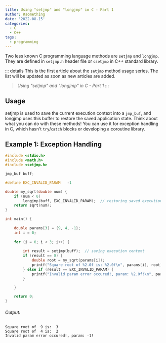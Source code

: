 ```yaml
---
title: Using "setjmp" and "longjmp" in C - Part 1
author: Rsomething
date: '2022-08-15'
categories:
  - C
  - C++
tags:
  - programming
---
```


Two less known C programming language methods are `setjmp` and `longjmp`. They are defined in `setjmp.h` header file or `csetjmp` in C++ standard library.

<!-- more -->

::: details
This is the first article about the `setjmp` method usage series. The list will be updated as soon as new articles are added.

> *Using "setjmp" and "longjmp" in C - Part 1*
:::

## Usage

setjmp is used to save the current execution context into a `jmp_buf`, and longjmp uses this buffer to restore the saved application state.
Think about what you can do with these methods! You can use it for exception handling in C, which hasn't `try`/`catch` blocks or developing a coroutine library.

## Example 1: Exception Handling
``` c
#include <stdio.h>
#include <math.h>
#include <setjmp.h>

jmp_buf buff;

#define EXC_INVALID_PARAM   -1

double my_sqrt(double num) {
    if (num < 0)
        longjmp(buff, EXC_INVALID_PARAM);  // restoring saved execution context
    return sqrt(num);
}

int main() {
    
    double params[3] = {9, 4, -1};
    int i = 0;
    
    for (i = 0; i < 3; i++) {
        
        int result = setjmp(buff);  // saving execution context
        if (result == 0) {
            double root = my_sqrt(params[i]);
            printf("Square root of %2.0f is: %2.0f\n", params[i], root);
        } else if (result == EXC_INVALID_PARAM) {
            printf("Invalid param error occured!, param: %2.0f!\n", params[i]);
        }

    }

    return 0;
}
```
###### Output:
```
Square root of  9 is:  3
Square root of  4 is:  2
Invalid param error occured!, param: -1!
```
<!-- more -->
